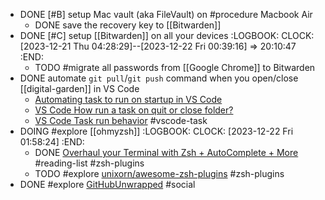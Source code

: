 - DONE [#B] setup Mac vault (aka FileVault) on #procedure Macbook Air
	- DONE save the recovery key to [[Bitwarden]]
- DONE [#C] setup [[Bitwarden]] on all your devices
  :LOGBOOK:
  CLOCK: [2023-12-21 Thu 04:28:29]--[2023-12-22 Fri 00:39:16] =>  20:10:47
  :END:
	- TODO #migrate all passwords from [[Google Chrome]] to Bitwarden
- DONE automate `git pull`/`git push` command when you open/close [[digital-garden]] in VS Code
	- [Automating task to run on startup in VS Code](https://sdivakarrajesh.medium.com/automating-task-to-run-on-startup-in-vscode-fe30d7f99454)
	- [VS Code How run a task on quit or close folder?](https://stackoverflow.com/a/77058296/7753274)
	- [VS Code Task run behavior](https://code.visualstudio.com/docs/editor/tasks#_run-behavior) #vscode-task
- DOING #explore [[ohmyzsh]]
  :LOGBOOK:
  CLOCK: [2023-12-22 Fri 01:58:24]
  :END:
	- DONE [Overhaul your Terminal with Zsh + AutoComplete + More](https://timjames.dev/blog/overhaul-your-terminal-with-zsh-plugins-more-3oag) #reading-list #zsh-plugins
	- TODO #explore [unixorn/awesome-zsh-plugins](https://github.com/unixorn/awesome-zsh-plugins) #zsh-plugins
- DONE #explore [GitHubUnwrapped](https://githubunwrapped.com/) #social